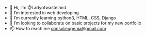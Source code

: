 - 👋 Hi, I’m @Ladyofwasteland
- 👀 I’m interested in web developing
- 🌱 I’m currently learning python3, HTML, CSS, Django
- 💞️ I’m looking to collaborate on basic projects for my new portfolio
- 📫 How to reach me consolieugenia@gmail.com

<!---
Ladyofwasteland/Ladyofwasteland is a ✨ special ✨ repository because its `README.md` (this file) appears on your GitHub profile.
You can click the Preview link to take a look at your changes.
--->
